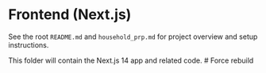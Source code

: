 # Frontend (Next.js)

See the root `README.md` and `household_prp.md` for project overview and setup instructions.

This folder will contain the Next.js 14 app and related code. # Force rebuild
